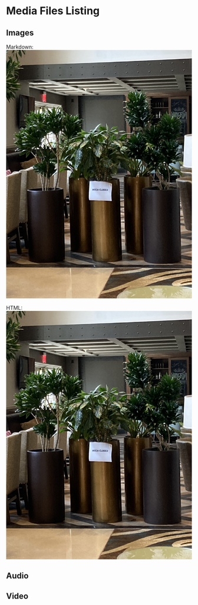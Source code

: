 # Media Files Listing


## Images

Markdown:
![Picture 1](media/photos/1.jpg)

HTML:
<img src= "media/photos/1.jpg"></img>

## Audio


## Video




